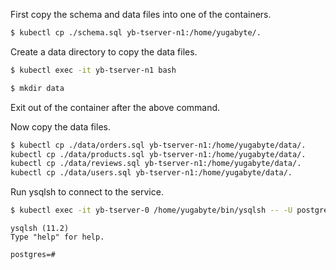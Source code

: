 First copy the schema and data files into one of the containers.
```sh
$ kubectl cp ./schema.sql yb-tserver-n1:/home/yugabyte/.
```

Create a data directory to copy the data files.
```sh
$ kubectl exec -it yb-tserver-n1 bash
```
```sh
$ mkdir data
```
Exit out of the container after the above command.

Now copy the data files.
```sh
$ kubectl cp ./data/orders.sql yb-tserver-n1:/home/yugabyte/data/.
kubectl cp ./data/products.sql yb-tserver-n1:/home/yugabyte/data/.
kubectl cp ./data/reviews.sql yb-tserver-n1:/home/yugabyte/data/.
kubectl cp ./data/users.sql yb-tserver-n1:/home/yugabyte/data/.
```

Run ysqlsh to connect to the service.

```sh
$ kubectl exec -it yb-tserver-0 /home/yugabyte/bin/ysqlsh -- -U postgres -d postgres -h yb-tserver-0 -p 5433  --echo-queries
```

```
ysqlsh (11.2)
Type "help" for help.

postgres=#
```
